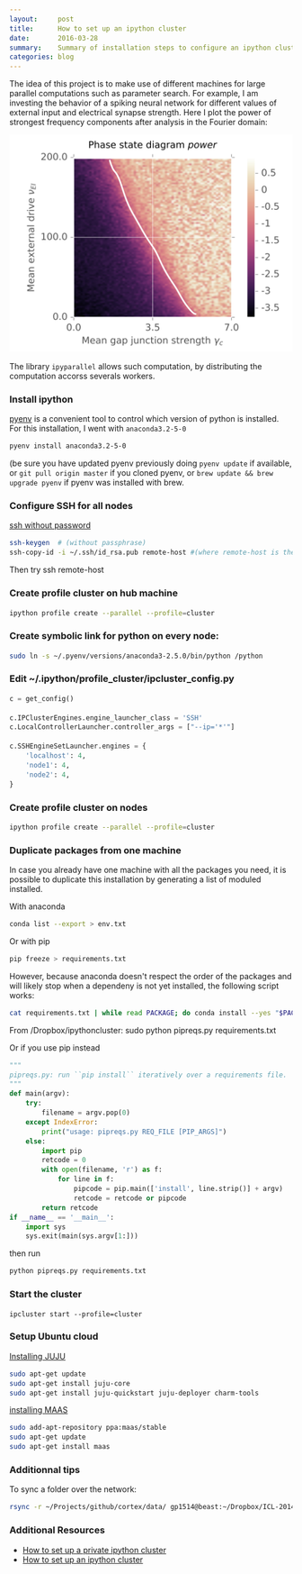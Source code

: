 ```yaml
---
layout:     post
title:      How to set up an ipython cluster
date:       2016-03-28
summary:    Summary of installation steps to configure an ipython cluster (Ubuntu + OSX)
categories: blog
---
```


The idea of this project is to make use of different machines for large parallel computations such as parameter search.
For example, I am investing the behavior of a spiking neural network for different values of external input and electrical synapse 
strength. Here I plot the power of strongest frequency components after analysis in the Fourier domain:

![phase plan diagram](/images/phase_plan.png)

The library `ipyparallel` allows such computation, by distributing the computation accorss severals workers.

### Install ipython

[pyenv](https://github.com/yyuu/pyenv) is a convenient tool to control which version of python is installed. 
For this installation, I went with `anaconda3.2-5-0`

```bash
pyenv install anaconda3.2-5-0
```

(be sure you have updated pyenv previously doing `pyenv update` if available, or `git pull origin master` if you cloned pyenv,
or `brew update && brew upgrade pyenv` if pyenv was installed with brew.

### Configure SSH for all nodes

[ssh without password](http://www.thegeekstuff.com/2008/11/3-steps-to-perform-ssh-login-without-password-using-ssh-keygen-ssh-copy-id/)

```bash
ssh-keygen  # (without passphrase)
ssh-copy-id -i ~/.ssh/id_rsa.pub remote-host #(where remote-host is the machine you try to ssh to) (https://github.com/beautifulcode/ssh-copy-id-for-OSX)
```

Then try ssh remote-host


### Create profile cluster on hub machine

```bash
ipython profile create --parallel --profile=cluster
```
### Create symbolic link for python on every node:

```bash
sudo ln -s ~/.pyenv/versions/anaconda3-2.5.0/bin/python /python
```

### Edit ~/.ipython/profile\_cluster/ipcluster\_config.py

```python
c = get_config()

c.IPClusterEngines.engine_launcher_class = 'SSH'
c.LocalControllerLauncher.controller_args = ["--ip='*'"]

c.SSHEngineSetLauncher.engines = {
    'localhost': 4,
    'node1': 4,
    'node2': 4,
}
```

### Create profile cluster on nodes

```bash
ipython profile create --parallel --profile=cluster
```

### Duplicate packages from one machine 

In case you already have one machine with all the packages you need, it is possible to duplicate this installation
by generating a list of moduled installed. 

With anaconda

```bash
conda list --export > env.txt
```

Or with pip

```bash
pip freeze > requirements.txt
```

However, because anaconda doesn't respect the order of the packages and will
likely stop when a dependeny is not yet installed, the following script works:

```bash
cat requirements.txt | while read PACKAGE; do conda install --yes "$PACKAGE"; done
```

From /Dropbox/ipythoncluster: sudo python pipreqs.py requirements.txt

Or if you use pip instead

```python
"""
pipreqs.py: run ``pip install`` iteratively over a requirements file.
"""
def main(argv):
    try:
        filename = argv.pop(0)
    except IndexError:
        print("usage: pipreqs.py REQ_FILE [PIP_ARGS]")
    else:
        import pip
        retcode = 0
        with open(filename, 'r') as f:
            for line in f:
                pipcode = pip.main(['install', line.strip()] + argv)
                retcode = retcode or pipcode
        return retcode
if __name__ == '__main__':
    import sys
    sys.exit(main(sys.argv[1:]))
```

then run

```bash
python pipreqs.py requirements.txt
```


### Start the cluster

```
ipcluster start --profile=cluster
```

### Setup Ubuntu cloud

[Installing JUJU](https://help.ubuntu.com/lts/clouddocs/en/Installing-Juju.html)

```bash
sudo apt-get update
sudo apt-get install juju-core
sudo apt-get install juju-quickstart juju-deployer charm-tools
```


[installing MAAS](https://maas.ubuntu.com/docs/install.html)

```bash
sudo add-apt-repository ppa:maas/stable
sudo apt-get update
sudo apt-get install maas
```

### Additionnal tips

To sync a folder over the network:

```bash
rsync -r ~/Projects/github/cortex/data/ gp1514@beast:~/Dropbox/ICL-2014/Code/c-code/cortex/data
```



### Additional Resources

-   [How to set up a private ipython cluster](http://ianhowson.com/how-to-set-up-a-private-ipython-cluster.html)
-   [How to set up an ipython cluster](https://github.com/tritemio/PyBroMo/wiki/Howto-setup-an-IPython-cluster)
